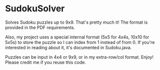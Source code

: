 # SudokuSolver
Solves Sudoku puzzles up to 9x9.
That's pretty much it! The format is provided in the PDF requirements.

Also, my project uses a special internal format (5x5 for 4x4s, 10x10 for 5x5s)
to store the puzzle so I can index from 1 instead of from 0.
If you're interested in reading about it, it's documented in Sudoku.java.

Puzzles can be input in 4x4 or 9x9, or in my extra-row/col format.
Enjoy! Please credit me if you reuse this code.
